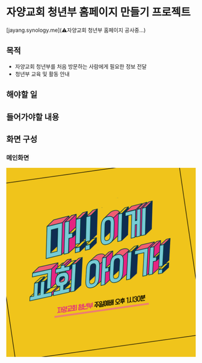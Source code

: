 # 자양교회 청년부 홈페이지 만들기 프로젝트
[jayang.synology.me](⚠️자양교회 청년부 홈페이지 공사중...)
## 목적
- 자양교회 청년부를 처음 방문하는 사람에게 필요한 정보 전달
- 청년부 교육 및 활동 안내
## 해야할 일

## 들어가야할 내용

## 화면 구성
### 메인화면
![](src/img/메인PC이미지목업.jpeg)
